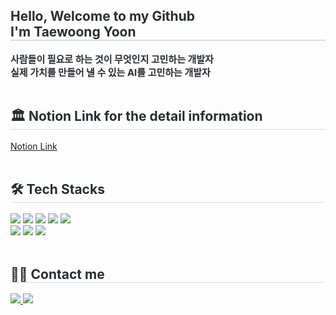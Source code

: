 <div style="text-align: left;"> 
    <h2 style="border-bottom: 1px solid #d8dee4; color: #282d33;"> Hello, Welcome to my Github 
        <div style="border-bottom: 1px solid #d8dee4; color: #282d33;"> I'm Taewoong Yoon </h2> 
    </div>
    <div style="font-weight: 700; font-size: 15px; text-align: left; color: #282d33;"> 사람들이 필요로 하는 것이 무엇인지 고민하는 개발자</li> </div>
    <div style="font-weight: 700; font-size: 15px; text-align: left; color: #282d33;"> 실제 가치를 만들어 낼 수 있는 AI를 고민하는 개발자 </li> </div>
</div>
<br> 
    <div style="text-align: left;">  
        <h2 style="border-bottom: 1px solid #d8dee4; color: #282d33;"> 🏛️ Notion Link for the detail information </h2> 
        <a href="https://www.notion.so/2695c4784dab40f7b21301e304dbba97?pvs=4"> Notion Link </a>
    </div> 
<br>
<div style="text-align: left;">
    <h2 style="border-bottom: 1px solid #d8dee4; color: #282d33;"> 🛠️ Tech Stacks </h2>
    <div style="margin: 0; text-align: left;"> 
        <img src="https://img.shields.io/badge/Python-3776AB?style=flat&logo=Python&logoColor=white">
        <img src="https://img.shields.io/badge/Javascript-F7DF1E?style=flat&logo=Javascript&logoColor=white">
        <img src="https://img.shields.io/badge/Tensorflow-FF6F00?style=flat&logo=Tensorflow&logoColor=white">
        <img src="https://img.shields.io/badge/Keras-D00000?style=flat&logo=Keras&logoColor=white">
        <img src="https://img.shields.io/badge/MySQL-4479A1?style=flat&logo=MySQL&logoColor=white">
        <br/>
        <img src="https://img.shields.io/badge/Matlab-0076a8?style=flat&logo=Matlab&logoColor=white">
        <img src="https://img.shields.io/badge/Github-181717?style=flat&logo=Github&logoColor=white">
        <img src="https://img.shields.io/badge/Notion-000000?style=flat&logo=Notion&logoColor=white">
    </div>
</div>
<br>
<div style="text-align: left;">
    <h2 style="border-bottom: 1px solid #d8dee4; color: #282d33;"> 🧑‍💻 Contact me </h2> 
    <div style="text-align: left;"> 
        <a href=mailto:taeung816@gmail.com> 
            <img src="https://img.shields.io/badge/Gmail-EA4335?style=flat&logo=Gmail&logoColor=white&link=mailto:taeung816@gmail.com"> 
        </a>
        <a href=https://yoonteacher.tistory.com/> 
            <img src="https://img.shields.io/badge/Tistory-000000?style=flat&logo=Tistory&logoColor=white&link=https://yoonteacher.tistory.com/"> 
        </a>
    </div>  
    <br> 
</div>
